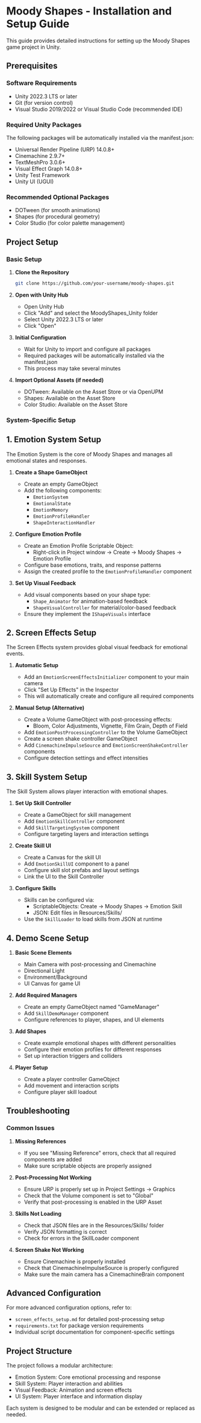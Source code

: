 # Moody Shapes - Installation and Setup Guide

This guide provides detailed instructions for setting up the Moody Shapes game project in Unity.

## Prerequisites

### Software Requirements
- Unity 2022.3 LTS or later
- Git (for version control)
- Visual Studio 2019/2022 or Visual Studio Code (recommended IDE)

### Required Unity Packages
The following packages will be automatically installed via the manifest.json:
- Universal Render Pipeline (URP) 14.0.8+
- Cinemachine 2.9.7+
- TextMeshPro 3.0.6+
- Visual Effect Graph 14.0.8+
- Unity Test Framework
- Unity UI (UGUI)

### Recommended Optional Packages
- DOTween (for smooth animations)
- Shapes (for procedural geometry)
- Color Studio (for color palette management)

## Project Setup

### Basic Setup

1. **Clone the Repository**
   ```bash
   git clone https://github.com/your-username/moody-shapes.git
   ```

2. **Open with Unity Hub**
   - Open Unity Hub
   - Click "Add" and select the MoodyShapes_Unity folder
   - Select Unity 2022.3 LTS or later
   - Click "Open"

3. **Initial Configuration**
   - Wait for Unity to import and configure all packages
   - Required packages will be automatically installed via the manifest.json
   - This process may take several minutes

4. **Import Optional Assets (if needed)**
   - DOTween: Available on the Asset Store or via OpenUPM
   - Shapes: Available on the Asset Store
   - Color Studio: Available on the Asset Store

### System-Specific Setup

## 1. Emotion System Setup

The Emotion System is the core of Moody Shapes and manages all emotional states and responses.

1. **Create a Shape GameObject**
   - Create an empty GameObject
   - Add the following components:
     - `EmotionSystem`
     - `EmotionalState`
     - `EmotionMemory`
     - `EmotionProfileHandler`
     - `ShapeInteractionHandler`

2. **Configure Emotion Profile**
   - Create an Emotion Profile Scriptable Object:
     - Right-click in Project window → Create → Moody Shapes → Emotion Profile
   - Configure base emotions, traits, and response patterns
   - Assign the created profile to the `EmotionProfileHandler` component

3. **Set Up Visual Feedback**
   - Add visual components based on your shape type:
     - `Shape_Animator` for animation-based feedback
     - `ShapeVisualController` for material/color-based feedback
   - Ensure they implement the `IShapeVisuals` interface

## 2. Screen Effects Setup

The Screen Effects system provides global visual feedback for emotional events.

1. **Automatic Setup**
   - Add an `EmotionScreenEffectsInitializer` component to your main camera
   - Click "Set Up Effects" in the Inspector
   - This will automatically create and configure all required components

2. **Manual Setup (Alternative)**
   - Create a Volume GameObject with post-processing effects:
     - Bloom, Color Adjustments, Vignette, Film Grain, Depth of Field
   - Add `EmotionPostProcessingController` to the Volume GameObject
   - Create a screen shake controller GameObject
   - Add `CinemachineImpulseSource` and `EmotionScreenShakeController` components
   - Configure detection settings and effect intensities

## 3. Skill System Setup

The Skill System allows player interaction with emotional shapes.

1. **Set Up Skill Controller**
   - Create a GameObject for skill management
   - Add `EmotionSkillController` component
   - Add `SkillTargetingSystem` component
   - Configure targeting layers and interaction settings

2. **Create Skill UI**
   - Create a Canvas for the skill UI
   - Add `EmotionSkillUI` component to a panel
   - Configure skill slot prefabs and layout settings
   - Link the UI to the Skill Controller

3. **Configure Skills**
   - Skills can be configured via:
     - ScriptableObjects: Create → Moody Shapes → Emotion Skill
     - JSON: Edit files in Resources/Skills/
   - Use the `SkillLoader` to load skills from JSON at runtime

## 4. Demo Scene Setup

1. **Basic Scene Elements**
   - Main Camera with post-processing and Cinemachine
   - Directional Light
   - Environment/Background
   - UI Canvas for game UI

2. **Add Required Managers**
   - Create an empty GameObject named "GameManager"
   - Add `SkillDemoManager` component
   - Configure references to player, shapes, and UI elements

3. **Add Shapes**
   - Create example emotional shapes with different personalities
   - Configure their emotion profiles for different responses
   - Set up interaction triggers and colliders

4. **Player Setup**
   - Create a player controller GameObject
   - Add movement and interaction scripts
   - Configure player skill loadout

## Troubleshooting

### Common Issues

1. **Missing References**
   - If you see "Missing Reference" errors, check that all required components are added
   - Make sure scriptable objects are properly assigned

2. **Post-Processing Not Working**
   - Ensure URP is properly set up in Project Settings → Graphics
   - Check that the Volume component is set to "Global"
   - Verify that post-processing is enabled in the URP Asset

3. **Skills Not Loading**
   - Check that JSON files are in the Resources/Skills/ folder
   - Verify JSON formatting is correct
   - Check for errors in the SkillLoader component

4. **Screen Shake Not Working**
   - Ensure Cinemachine is properly installed
   - Check that CinemachineImpulseSource is properly configured
   - Make sure the main camera has a CinemachineBrain component

## Advanced Configuration

For more advanced configuration options, refer to:
- `screen_effects_setup.md` for detailed post-processing setup
- `requirements.txt` for package version requirements
- Individual script documentation for component-specific settings

## Project Structure

The project follows a modular architecture:
- Emotion System: Core emotional processing and response
- Skill System: Player interaction and abilities
- Visual Feedback: Animation and screen effects
- UI System: Player interface and information display

Each system is designed to be modular and can be extended or replaced as needed.
